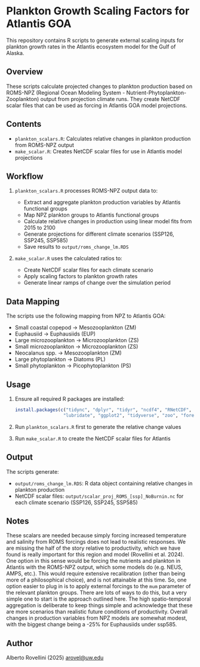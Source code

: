 # Plankton Growth Scaling Factors for Atlantis GOA

This repository contains R scripts to generate external scaling inputs for plankton growth rates in the Atlantis ecosystem model for the Gulf of Alaska.

## Overview

These scripts calculate projected changes to plankton production based on ROMS-NPZ (Regional Ocean Modeling System - Nutrient-Phytoplankton-Zooplankton) output from projection climate runs. They create NetCDF scalar files that can be used as forcing in Atlantis GOA model projections.

## Contents

- `plankton_scalars.R`: Calculates relative changes in plankton production from ROMS-NPZ output
- `make_scalar.R`: Creates NetCDF scalar files for use in Atlantis model projections

## Workflow

1. `plankton_scalars.R` processes ROMS-NPZ output data to:
   - Extract and aggregate plankton production variables by Atlantis functional groups
   - Map NPZ plankton groups to Atlantis functional groups
   - Calculate relative changes in production using linear model fits from 2015 to 2100
   - Generate projections for different climate scenarios (SSP126, SSP245, SSP585)
   - Save results to `output/roms_change_lm.RDS`

2. `make_scalar.R` uses the calculated ratios to:
   - Create NetCDF scalar files for each climate scenario
   - Apply scaling factors to plankton growth rates
   - Generate linear ramps of change over the simulation period

## Data Mapping

The scripts use the following mapping from NPZ to Atlantis GOA:
- Small coastal copepod → Mesozooplankton (ZM)
- Euphausiid → Euphausiids (EUP)
- Large microzooplankton → Microzooplankton (ZS)
- Small microzooplankton → Microzooplankton (ZS)
- Neocalanus spp. → Mesozooplankton (ZM)
- Large phytoplankton → Diatoms (PL)
- Small phytoplankton → Picophytoplankton (PS)

## Usage

1. Ensure all required R packages are installed:
   ```R
   install.packages(c("tidync", "dplyr", "tidyr", "ncdf4", "RNetCDF", 
                     "lubridate", "ggplot2", "tidyverse", "zoo", "forecast"))
   ```

2. Run `plankton_scalars.R` first to generate the relative change values

3. Run `make_scalar.R` to create the NetCDF scalar files for Atlantis

## Output

The scripts generate:
- `output/roms_change_lm.RDS`: R data object containing relative changes in plankton production
- NetCDF scalar files: `output/scalar_proj_ROMS_[ssp]_NoBurnin.nc` for each climate scenario (SSP126, SSP245, SSP585)

## Notes

These scalars are needed because simply forcing increased temperature and salinity from ROMS forcings does not lead to realistic responses. We are missing the half of the story relative to productivity, which we have found is really important for this region and model (Rovellini et al. 2024).
One option in this sense would be forcing the nutrients and plankton in Atlantis with the ROMS-NPZ output, which some models do (e.g. NEUS, AMPS, etc.). This would require extensive recalibration (other than being more of a philosophical choice), and is not attainable at this time.
So, one option easier to plug in is to apply external forcings to the `mum` parameter of the relevant plankton groups. There are lots of ways to do this, but a very simple one to start is the approach outlined here. The high spatio-temporal aggregation is deliberate to keep things simple and acknowledge that these are more scenarios than realistic future conditions of productivity. 
Overall changes in production variables from NPZ models are somewhat modest, with the biggest change being a -25% for Euphausiids under ssp585.

## Author

Alberto Rovellini (2025)
arovel@uw.edu
